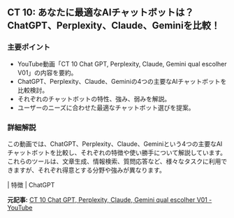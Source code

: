 ## CT 10: あなたに最適なAIチャットボットは？ChatGPT、Perplexity、Claude、Geminiを比較！

### 主要ポイント

* YouTube動画「CT 10 Chat GPT, Perplexity, Claude, Gemini qual escolher V01」の内容を要約。
* ChatGPT、Perplexity、Claude、Geminiの4つの主要なAIチャットボットを比較検討。
* それぞれのチャットボットの特性、強み、弱みを解説。
* ユーザーのニーズに合わせた最適なチャットボット選びを提案。

### 詳細解説

この動画では、ChatGPT、Perplexity、Claude、Geminiという4つの主要なAIチャットボットを比較し、それぞれの特徴や使い勝手について解説しています。これらのツールは、文章生成、情報検索、質問応答など、様々なタスクに利用できますが、それぞれ得意とする分野や強みが異なります。

| 特徴 | ChatGPT 

**元記事:** [CT 10 Chat GPT, Perplexity, Claude, Gemini qual escolher V01 - YouTube](https://www.youtube.com/watch?v=yva8ip-AbKU)